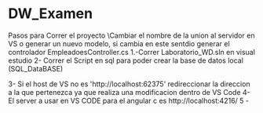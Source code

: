 # DW_Examen
Pasos para Correr el proyecto \Cambiar el nombre de la union al servidor en VS o generar un nuevo modelo, si cambia en este sentdio generar el controlador EmpleadoesController.cs 1.-Correr Laboratorio_WD.sln en visual estudio 2- Correr el Script en sql para poder crear la base de datos local (SQL_DataBASE)

3- Si el host de VS no es 'http://localhost:62375' redireccionar la direccion a la que pertenezca ya que realiza una modificacion dentro de VS Code 4- El server a usar en VS CODE para el angular c es http://localhost:4216/ 5 -
